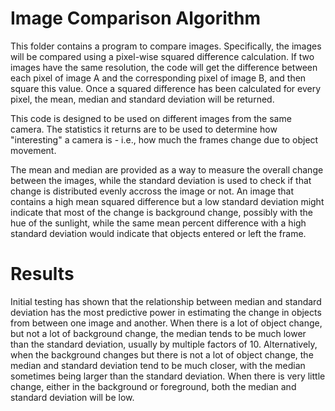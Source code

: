 # Image Comparison Algorithm

This folder contains a program to compare images. Specifically, the images will
be compared using a pixel-wise squared difference calculation. If two images
have the same resolution, the code will get the difference between each pixel
of image A and the corresponding pixel of image B, and then square this value.
Once a squared difference has been calculated for every pixel, the mean, median
and standard deviation will be returned.

This code is designed to be used on different images from the same camera. The
statistics it returns are to be used to determine how "interesting" a camera
is - i.e., how much the frames change due to object movement.

The mean and median are provided as a way to measure the overall change
between the images, while the standard deviation is used to check if that
change is distributed evenly accross the image or not. An image that contains
a high mean squared difference but a low standard deviation might indicate that
most of the change is background change, possibly with the hue of the sunlight,
while the same mean percent difference with a high standard deviation would
indicate that objects entered or left the frame.

# Results

Initial testing has shown that the relationship between median and standard
deviation has the most predictive power in estimating the change in objects
from between one image and another. When there is a lot of object change, but
not a lot of background change, the median tends to be much lower than the
standard deviation, usually by multiple factors of 10. Alternatively, when the
background changes but there is not a lot of object change, the median and
standard deviation tend to be much closer, with the median sometimes being
larger than the standard deviation. When there is very little change, either in
the background or foreground, both the median and standard deviation will be
low.